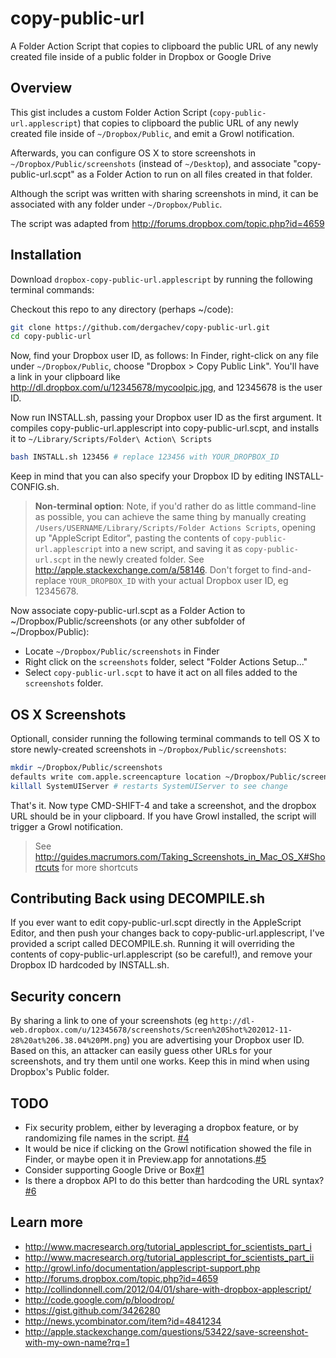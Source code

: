 copy-public-url
===============

A Folder Action Script that copies to clipboard the public URL of any newly
created file inside of a public folder in Dropbox or Google Drive

## Overview

This gist includes a custom Folder Action Script
(`copy-public-url.applescript`) that copies to clipboard the public URL
of any newly created file inside of `~/Dropbox/Public`, and emit a Growl
notification.

Afterwards, you can configure OS X to store screenshots in
`~/Dropbox/Public/screenshots` (instead of `~/Desktop`), and associate
"copy-public-url.scpt" as a Folder Action to run on all files created in that folder.

Although the script was written with sharing screenshots in mind, it can be associated 
with any folder under `~/Dropbox/Public`.

The script was adapted from http://forums.dropbox.com/topic.php?id=4659

## Installation

Download `dropbox-copy-public-url.applescript` by running the following terminal commands:

Checkout this repo to any directory (perhaps ~/code):

```bash
git clone https://github.com/dergachev/copy-public-url.git
cd copy-public-url
``` 

Now, find your Dropbox user ID, as follows: In Finder, right-click on any file under `~/Dropbox/Public`, choose "Dropbox > Copy Public Link". You'll have a link in your clipboard like http://dl.dropbox.com/u/12345678/mycoolpic.jpg, and 12345678 is the user ID. 

Now run INSTALL.sh, passing your Dropbox user ID as the first argument. It
compiles copy-public-url.applescript into copy-public-url.scpt, and installs it
to `~/Library/Scripts/Folder\ Action\ Scripts`

```bash
bash INSTALL.sh 123456 # replace 123456 with YOUR_DROPBOX_ID
```

Keep in mind that you can also specify your Dropbox ID by editing INSTALL-CONFIG.sh.

> **Non-terminal option**: Note, if you'd rather do as little command-line as possible, you can achieve the same thing by manually creating `/Users/USERNAME/Library/Scripts/Folder Actions Scripts`, opening up "AppleScript Editor", pasting the contents of `copy-public-url.applescript` into a new script, and saving it as `copy-public-url.scpt` in the newly created folder. See http://apple.stackexchange.com/a/58146. Don't forget to find-and-replace `YOUR_DROPBOX_ID` with your actual Dropbox user ID, eg 12345678. 

Now associate copy-public-url.scpt as a Folder Action to
~/Dropbox/Public/screenshots (or any other subfolder of ~/Dropbox/Public): 

* Locate `~/Dropbox/Public/screenshots` in Finder
* Right click on the `screenshots` folder, select "Folder Actions Setup..."
* Select `copy-public-url.scpt` to have it act on all files added to the `screenshots` folder.

## OS X Screenshots

Optionall, consider running the following terminal commands to tell OS X to
store newly-created screenshots in `~/Dropbox/Public/screenshots`:

```bash
mkdir ~/Dropbox/Public/screenshots
defaults write com.apple.screencapture location ~/Dropbox/Public/screenshots
killall SystemUIServer # restarts SystemUIServer to see change
```

That's it. Now type CMD-SHIFT-4 and take a screenshot, and the dropbox URL should be in your clipboard.
If you have Growl installed, the script will trigger a Growl notification. 

> See http://guides.macrumors.com/Taking_Screenshots_in_Mac_OS_X#Shortcuts for more shortcuts

## Contributing Back using DECOMPILE.sh

If you ever want to edit copy-public-url.scpt directly in the AppleScript
Editor, and then push your changes back to copy-public-url.applescript, I've
provided a script called DECOMPILE.sh. Running it will overriding the contents
of copy-public-url.applescript (so be careful!), and remove your Dropbox ID
hardcoded by INSTALL.sh.

## Security concern

By sharing a link to one of your screenshots (eg
`http://dl-web.dropbox.com/u/12345678/screenshots/Screen%20Shot%202012-11-28%20at%206.38.04%20PM.png`)
you are advertising your Dropbox user ID. Based on this, an attacker can easily
guess other URLs for your screenshots, and try them until one works. Keep this
in mind when using Dropbox's Public folder.

## TODO

* Fix security problem, either by leveraging a dropbox feature, or by randomizing file names in the script. [#4](https://github.com/dergachev/copy-public-url/issues/4)
* It would be nice if clicking on the Growl notification showed the file in Finder, or maybe open it in Preview.app for annotations.[#5](https://github.com/dergachev/copy-public-url/issues/5)
* Consider supporting Google Drive or Box[#1](https://github.com/dergachev/copy-public-url/issues/1)
* Is there a dropbox API to do this better than hardcoding the URL syntax?[#6](https://github.com/dergachev/copy-public-url/issues/6)

## Learn more

* http://www.macresearch.org/tutorial_applescript_for_scientists_part_i
* http://www.macresearch.org/tutorial_applescript_for_scientists_part_ii
* http://growl.info/documentation/applescript-support.php
* http://forums.dropbox.com/topic.php?id=4659
* http://collindonnell.com/2012/04/01/share-with-dropbox-applescript/
* http://code.google.com/p/bloodrop/
* https://gist.github.com/3426280 
* http://news.ycombinator.com/item?id=4841234
* http://apple.stackexchange.com/questions/53422/save-screenshot-with-my-own-name?rq=1
